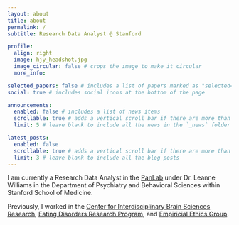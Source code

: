 ```yaml
---
layout: about
title: about
permalink: /
subtitle: Research Data Analyst @ Stanford

profile:
  align: right
  image: hjy_headshot.jpg
  image_circular: false # crops the image to make it circular
  more_info: 

selected_papers: false # includes a list of papers marked as "selected={true}"
social: true # includes social icons at the bottom of the page

announcements:
  enabled: false # includes a list of news items
  scrollable: true # adds a vertical scroll bar if there are more than 3 news items
  limit: 5 # leave blank to include all the news in the `_news` folder

latest_posts:
  enabled: false
  scrollable: true # adds a vertical scroll bar if there are more than 3 new posts items
  limit: 3 # leave blank to include all the blog posts
---
```


I am currently a Research Data Analyst in the <a href="https://williamspanlab.com/">PanLab</a> under Dr. Leanne Williams in the Department of Psychiatry and Behavioral Sciences within Stanford School of Medicine. 

Previously, I worked in the <a href="https://med.stanford.edu/cibsr.html">Center for Interdisciplinary Brain Sciences Research</a>, <a href="https://med.stanford.edu/edresearch">Eating Disorders Research Program</a>, and <a href="https://med.stanford.edu/psychiatry/research/robertsethicslab.html">Empiricial Ethics Group</a>.
